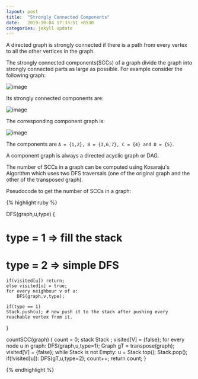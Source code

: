 ```yaml
---
layout: post
title:  "Strongly Connected Components"
date:   2019-10-04 17:33:51 +0530
categories: jekyll update
---
```


A directed graph is strongly connected if there is a path from every vertex to all the other vertices in the graph.

The strongly connected components(SCCs) of a graph divide the graph into strongly connected parts as large as possible. For example consider the following graph:

![image](https://user-images.githubusercontent.com/41137582/66206262-3564e680-e6cd-11e9-9cc6-308e66003cee.png)

Its strongly connected components are:

![image](https://user-images.githubusercontent.com/41137582/66206331-6ba26600-e6cd-11e9-965a-450831681dd9.png)

The corresponding component graph is:

![image](https://user-images.githubusercontent.com/41137582/66206985-39920380-e6cf-11e9-99cc-fa762250e5ae.png)

The components are `A = {1,2}, B = {3,6,7}, C = {4} and D = {5}`.

A component graph is always a directed acyclic graph or DAG.

The number of SCCs in a graph can be computed using Kosaraju's Algorithm which uses two DFS traversals (one of the original graph and the other of the transposed graph).

Pseudocode to get the number of SCCs in a graph:

{% highlight ruby %}

DFS(graph,u,type)
{
# type = 1 => fill the stack
# type = 2 => simple DFS
	if(visited[u]) return; 
	else visited[u] = true; 
	for every neighbour v of u:
		DFS(graph,v,type);
	
	if(type == 1)
	Stack.push(u); # now push it to the stack after pushing every reachable vertex from it.
}
	
countSCC(graph)
{
	count = 0;
	stack Stack ;
	visited[V] = {false};
	for every node u in graph:
		DFS(graph,u,type=1);
	Graph gT = transpose(graph);
	visited[V] = {false};
	while Stack is not Empty:
		u = Stack.top();
		Stack.pop();
		if(!visited[u]):
			DFS(gT,u,type=2);
			count++;
	return count;
}	

{% endhighlight %}
